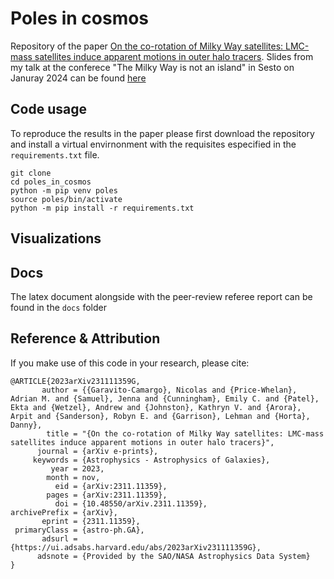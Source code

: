# Poles in cosmos

Repository of the paper [On the co-rotation of Milky Way satellites: LMC-mass satellites induce apparent motions in outer halo tracers](https://arxiv.org/abs/2311.11359). 
Slides from my talk at the conferece "The Milky Way is not an island" in Sesto on Januray 2024 can be found [here](https://docs.google.com/presentation/d/1mxT553FY6iH8y2BURP4tizECVm1-0GhYMMEPOfBvgyI/edit?usp=sharing)

## Code usage

To reproduce the results in the paper please first download the repository and install a virtual envirnonment with the 
requisites especified in the `requirements.txt` file.

```
git clone
cd poles_in_cosmos
python -m pip venv poles
source poles/bin/activate
python -m pip install -r requirements.txt
```



## Visualizations 

## Docs

The latex document alongside with the peer-review referee report can be found in the `docs` folder

## Reference & Attribution 

If you make use of this code in your research, please cite: 

```
@ARTICLE{2023arXiv231111359G,
       author = {{Garavito-Camargo}, Nicolas and {Price-Whelan}, Adrian M. and {Samuel}, Jenna and {Cunningham}, Emily C. and {Patel}, Ekta and {Wetzel}, Andrew and {Johnston}, Kathryn V. and {Arora}, Arpit and {Sanderson}, Robyn E. and {Garrison}, Lehman and {Horta}, Danny},
        title = "{On the co-rotation of Milky Way satellites: LMC-mass satellites induce apparent motions in outer halo tracers}",
      journal = {arXiv e-prints},
     keywords = {Astrophysics - Astrophysics of Galaxies},
         year = 2023,
        month = nov,
          eid = {arXiv:2311.11359},
        pages = {arXiv:2311.11359},
          doi = {10.48550/arXiv.2311.11359},
archivePrefix = {arXiv},
       eprint = {2311.11359},
 primaryClass = {astro-ph.GA},
       adsurl = {https://ui.adsabs.harvard.edu/abs/2023arXiv231111359G},
      adsnote = {Provided by the SAO/NASA Astrophysics Data System}
}
```
